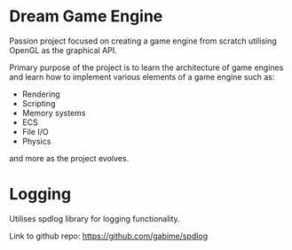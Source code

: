 # Dream Game Engine
Passion project focused on creating a game engine from scratch utilising OpenGL as the graphical API.

Primary purpose of the project is to learn the architecture of game engines and learn how to implement various elements of a game engine such as:
- Rendering
- Scripting
- Memory systems
- ECS
- File I/O
- Physics

and more as the project evolves.

# Logging
Utilises spdlog library for logging functionality.

Link to github repo: https://github.com/gabime/spdlog
